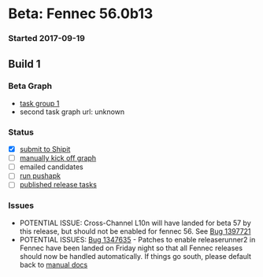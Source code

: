 # Beta: Fennec 56.0b13

### Started 2017-09-19

## Build 1


### Beta Graph
- [task group 1](https://tools.taskcluster.net/push-inspector/#/DdNB7PYDSD-cbUpmSxegsw)
- second task graph url: unknown

### Status
- [x] [submit to Shipit](https://wiki.mozilla.org/Release:Release_Automation_on_Mercurial:Starting_a_Release#Submit_to_Ship_It)
- [ ] [manually kick off graph](https://github.com/mozilla/releasewarrior/blob/master/how-tos/fennec-temp-relpro.md#start-off-the-fennec-graph)
- [ ] emailed candidates
- [ ] [run pushapk](https://github.com/mozilla/releasewarrior/blob/master/how-tos/fennec-temp-relpro.md#run-pushapk-manually)
- [ ] [published release tasks](https://wiki.mozilla.org/Release:Release_Automation_on_Mercurial:Updates_through_Shipping#Post-release_tasks)

### Issues
- POTENTIAL ISSUE: Cross-Channel L10n will have landed for beta 57 by this release, but should not be enabled for fennec 56. See [Bug 1397721](https://bugzil.la/1397721)
- POTENTIAL ISSUES: [Bug 1347635](https://bugzil.la/1347635) - Patches to enable releaserunner2 in Fennec have been landed on Friday night so that all Fennec releases should now be handled automatically. If things go south, please default back to [manual docs](https://github.com/mozilla/releasewarrior/blob/master/how-tos/fennec-temp-relpro.md#start-off-the-fenenc-graph)

